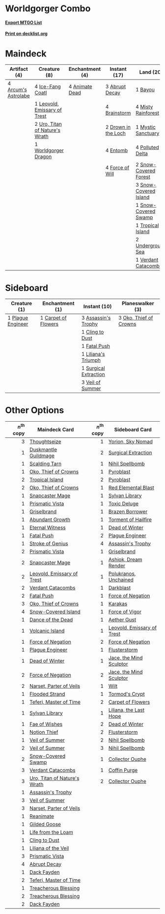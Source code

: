 # Worldgorger Combo

#### [Export MTGO List](../collection/Worldgorger%20Combo/Worldgorger%20Combo.txt)
#### [Print on decklist.org](http://decklist.org/?deckmain=3%09Abrupt%20Decay%0A4%09Animate%20Dead%0A4%09Arcum's%20Astrolabe%0A1%09Bayou%0A4%09Brainstorm%0A2%09Drown%20in%20the%20Loch%0A4%09Entomb%0A4%09Force%20of%20Will%0A4%09Ice-Fang%20Coatl%0A1%09Leovold,%20Emissary%20of%20Trest%0A4%09Misty%20Rainforest%0A1%09Mystic%20Sanctuary%0A1%09Narset,%20Parter%20of%20Veils%0A4%09Polluted%20Delta%0A4%09Ponder%0A2%09Snow-Covered%20Forest%0A3%09Snow-Covered%20Island%0A1%09Snow-Covered%20Swamp%0A2%09Thoughtseize%0A1%09Tropical%20Island%0A2%09Underground%20Sea%0A2%09Uro,%20Titan%20of%20Nature's%20Wrath%0A1%09Verdant%20Catacombs%0A1%09Worldgorger%20Dragon&deckside=3%09Assassin's%20Trophy%0A1%09Carpet%20of%20Flowers%0A1%09Cling%20to%20Dust%0A1%09Fatal%20Push%0A1%09Liliana's%20Triumph%0A3%09Oko,%20Thief%20of%20Crowns%0A1%09Plague%20Engineer%0A1%09Surgical%20Extraction%0A3%09Veil%20of%20Summer)
# Maindeck

|                                         Artifact (4)                                         |                                              Creature (8)                                               |                                   Enchantment (4)                                    |                                         Instant (17)                                         |                                           Land (20)                                            |                                          Planeswalker (1)                                          |                                       Sorcery (6)                                       |
|----------------------------------------------------------------------------------------------|---------------------------------------------------------------------------------------------------------|--------------------------------------------------------------------------------------|----------------------------------------------------------------------------------------------|------------------------------------------------------------------------------------------------|----------------------------------------------------------------------------------------------------|-----------------------------------------------------------------------------------------|
|4 [Arcum's Astrolabe](http://gatherer.wizards.com/Pages/Card/Details.aspx?multiverseid=464169)|4 [Ice-Fang Coatl](http://gatherer.wizards.com/Pages/Card/Details.aspx?multiverseid=464152)              |4 [Animate Dead](http://gatherer.wizards.com/Pages/Card/Details.aspx?multiverseid=645)|3 [Abrupt Decay](http://gatherer.wizards.com/Pages/Card/Details.aspx?multiverseid=456061)     |1 [Bayou](http://gatherer.wizards.com/Pages/Card/Details.aspx?multiverseid=879)                 |1 [Narset, Parter of Veils](http://gatherer.wizards.com/Pages/Card/Details.aspx?multiverseid=460988)|4 [Ponder](http://gatherer.wizards.com/Pages/Card/Details.aspx?multiverseid=451051)      |
|                                                                                              |1 [Leovold, Emissary of Trest](http://gatherer.wizards.com/Pages/Card/Details.aspx?multiverseid=416834)  |                                                                                      |4 [Brainstorm](http://gatherer.wizards.com/Pages/Card/Details.aspx?multiverseid=3897)         |4 [Misty Rainforest](http://gatherer.wizards.com/Pages/Card/Details.aspx?multiverseid=405102)   |                                                                                                    |2 [Thoughtseize](http://gatherer.wizards.com/Pages/Card/Details.aspx?multiverseid=438676)|
|                                                                                              |2 [Uro, Titan of Nature's Wrath](http://gatherer.wizards.com/Pages/Card/Details.aspx?multiverseid=476480)|                                                                                      |2 [Drown in the Loch](http://gatherer.wizards.com/Pages/Card/Details.aspx?multiverseid=473150)|1 [Mystic Sanctuary](http://gatherer.wizards.com/Pages/Card/Details.aspx?multiverseid=473209)   |                                                                                                    |                                                                                         |
|                                                                                              |1 [Worldgorger Dragon](http://gatherer.wizards.com/Pages/Card/Details.aspx?multiverseid=413696)          |                                                                                      |4 [Entomb](http://gatherer.wizards.com/Pages/Card/Details.aspx?multiverseid=413629)           |4 [Polluted Delta](http://gatherer.wizards.com/Pages/Card/Details.aspx?multiverseid=405104)     |                                                                                                    |                                                                                         |
|                                                                                              |                                                                                                         |                                                                                      |4 [Force of Will](http://gatherer.wizards.com/Pages/Card/Details.aspx?multiverseid=3107)      |2 [Snow-Covered Forest](http://gatherer.wizards.com/Pages/Card/Details.aspx?multiverseid=121192)|                                                                                                    |                                                                                         |
|                                                                                              |                                                                                                         |                                                                                      |                                                                                              |3 [Snow-Covered Island](http://gatherer.wizards.com/Pages/Card/Details.aspx?multiverseid=121130)|                                                                                                    |                                                                                         |
|                                                                                              |                                                                                                         |                                                                                      |                                                                                              |1 [Snow-Covered Swamp](http://gatherer.wizards.com/Pages/Card/Details.aspx?multiverseid=121256) |                                                                                                    |                                                                                         |
|                                                                                              |                                                                                                         |                                                                                      |                                                                                              |1 [Tropical Island](http://gatherer.wizards.com/Pages/Card/Details.aspx?multiverseid=884)       |                                                                                                    |                                                                                         |
|                                                                                              |                                                                                                         |                                                                                      |                                                                                              |2 [Underground Sea](http://gatherer.wizards.com/Pages/Card/Details.aspx?multiverseid=886)       |                                                                                                    |                                                                                         |
|                                                                                              |                                                                                                         |                                                                                      |                                                                                              |1 [Verdant Catacombs](http://gatherer.wizards.com/Pages/Card/Details.aspx?multiverseid=405113)  |                                                                                                    |                                                                                         |


# Sideboard

|                                        Creature (1)                                        |                                      Enchantment (1)                                       |                                          Instant (10)                                          |                                        Planeswalker (3)                                         |
|--------------------------------------------------------------------------------------------|--------------------------------------------------------------------------------------------|------------------------------------------------------------------------------------------------|-------------------------------------------------------------------------------------------------|
|1 [Plague Engineer](http://gatherer.wizards.com/Pages/Card/Details.aspx?multiverseid=464049)|1 [Carpet of Flowers](http://gatherer.wizards.com/Pages/Card/Details.aspx?multiverseid=5858)|3 [Assassin's Trophy](http://gatherer.wizards.com/Pages/Card/Details.aspx?multiverseid=452902)  |3 [Oko, Thief of Crowns](http://gatherer.wizards.com/Pages/Card/Details.aspx?multiverseid=473159)|
|                                                                                            |                                                                                            |1 [Cling to Dust](http://gatherer.wizards.com/Pages/Card/Details.aspx?multiverseid=476338)      |                                                                                                 |
|                                                                                            |                                                                                            |1 [Fatal Push](http://gatherer.wizards.com/Pages/Card/Details.aspx?multiverseid=423724)         |                                                                                                 |
|                                                                                            |                                                                                            |1 [Liliana's Triumph](http://gatherer.wizards.com/Pages/Card/Details.aspx?multiverseid=461025)  |                                                                                                 |
|                                                                                            |                                                                                            |1 [Surgical Extraction](http://gatherer.wizards.com/Pages/Card/Details.aspx?multiverseid=397706)|                                                                                                 |
|                                                                                            |                                                                                            |3 [Veil of Summer](http://gatherer.wizards.com/Pages/Card/Details.aspx?multiverseid=466952)     |                                                                                                 |


# Other Options

|*n*<sup>th</sup> copy|                                             Maindeck Card                                             |*n*<sup>th</sup> copy|                                           Sideboard Card                                            |
|--------------------:|-------------------------------------------------------------------------------------------------------|--------------------:|-----------------------------------------------------------------------------------------------------|
|                    3|[Thoughtseize](http://gatherer.wizards.com/Pages/Card/Details.aspx?multiverseid=438676)                |                    1|[Yorion, Sky Nomad](http://gatherer.wizards.com/Pages/Card/Details.aspx?multiverseid=479752)         |
|                    1|[Duskmantle Guildmage](http://gatherer.wizards.com/Pages/Card/Details.aspx?multiverseid=366328)        |                    2|[Surgical Extraction](http://gatherer.wizards.com/Pages/Card/Details.aspx?multiverseid=397706)       |
|                    1|[Scalding Tarn](http://gatherer.wizards.com/Pages/Card/Details.aspx?multiverseid=405107)               |                    1|[Nihil Spellbomb](http://gatherer.wizards.com/Pages/Card/Details.aspx?multiverseid=442215)           |
|                    1|[Oko, Thief of Crowns](http://gatherer.wizards.com/Pages/Card/Details.aspx?multiverseid=473159)        |                    1|[Pyroblast](http://gatherer.wizards.com/Pages/Card/Details.aspx?multiverseid=4083)                   |
|                    2|[Tropical Island](http://gatherer.wizards.com/Pages/Card/Details.aspx?multiverseid=884)                |                    2|[Pyroblast](http://gatherer.wizards.com/Pages/Card/Details.aspx?multiverseid=4083)                   |
|                    2|[Oko, Thief of Crowns](http://gatherer.wizards.com/Pages/Card/Details.aspx?multiverseid=473159)        |                    1|[Red Elemental Blast](http://gatherer.wizards.com/Pages/Card/Details.aspx?multiverseid=814)          |
|                    1|[Snapcaster Mage](http://gatherer.wizards.com/Pages/Card/Details.aspx?multiverseid=227676)             |                    1|[Sylvan Library](http://gatherer.wizards.com/Pages/Card/Details.aspx?multiverseid=2240)              |
|                    1|[Prismatic Vista](http://gatherer.wizards.com/Pages/Card/Details.aspx?multiverseid=464193)             |                    1|[Toxic Deluge](http://gatherer.wizards.com/Pages/Card/Details.aspx?multiverseid=376559)              |
|                    1|[Griselbrand](http://gatherer.wizards.com/Pages/Card/Details.aspx?multiverseid=239995)                 |                    1|[Brazen Borrower](http://gatherer.wizards.com/Pages/Card/Details.aspx?multiverseid=473001)           |
|                    1|[Abundant Growth](http://gatherer.wizards.com/Pages/Card/Details.aspx?multiverseid=240017)             |                    1|[Torment of Hailfire](http://gatherer.wizards.com/Pages/Card/Details.aspx?multiverseid=430766)       |
|                    1|[Eternal Witness](http://gatherer.wizards.com/Pages/Card/Details.aspx?multiverseid=51628)              |                    1|[Dead of Winter](http://gatherer.wizards.com/Pages/Card/Details.aspx?multiverseid=464034)            |
|                    1|[Fatal Push](http://gatherer.wizards.com/Pages/Card/Details.aspx?multiverseid=423724)                  |                    2|[Plague Engineer](http://gatherer.wizards.com/Pages/Card/Details.aspx?multiverseid=464049)           |
|                    1|[Stroke of Genius](http://gatherer.wizards.com/Pages/Card/Details.aspx?multiverseid=389697)            |                    4|[Assassin's Trophy](http://gatherer.wizards.com/Pages/Card/Details.aspx?multiverseid=452902)         |
|                    2|[Prismatic Vista](http://gatherer.wizards.com/Pages/Card/Details.aspx?multiverseid=464193)             |                    1|[Griselbrand](http://gatherer.wizards.com/Pages/Card/Details.aspx?multiverseid=239995)               |
|                    2|[Snapcaster Mage](http://gatherer.wizards.com/Pages/Card/Details.aspx?multiverseid=227676)             |                    1|[Ashiok, Dream Render](http://gatherer.wizards.com/Pages/Card/Details.aspx?multiverseid=461155)      |
|                    2|[Leovold, Emissary of Trest](http://gatherer.wizards.com/Pages/Card/Details.aspx?multiverseid=416834)  |                    1|[Polukranos, Unchained](http://gatherer.wizards.com/Pages/Card/Details.aspx?multiverseid=476475)     |
|                    2|[Verdant Catacombs](http://gatherer.wizards.com/Pages/Card/Details.aspx?multiverseid=405113)           |                    1|[Darkblast](http://gatherer.wizards.com/Pages/Card/Details.aspx?multiverseid=456055)                 |
|                    2|[Fatal Push](http://gatherer.wizards.com/Pages/Card/Details.aspx?multiverseid=423724)                  |                    1|[Force of Negation](http://gatherer.wizards.com/Pages/Card/Details.aspx?multiverseid=464001)         |
|                    3|[Oko, Thief of Crowns](http://gatherer.wizards.com/Pages/Card/Details.aspx?multiverseid=473159)        |                    1|[Karakas](http://gatherer.wizards.com/Pages/Card/Details.aspx?multiverseid=413782)                   |
|                    4|[Snow-Covered Island](http://gatherer.wizards.com/Pages/Card/Details.aspx?multiverseid=121130)         |                    1|[Force of Vigor](http://gatherer.wizards.com/Pages/Card/Details.aspx?multiverseid=464113)            |
|                    1|[Dance of the Dead](http://gatherer.wizards.com/Pages/Card/Details.aspx?multiverseid=2442)             |                    1|[Aether Gust](http://gatherer.wizards.com/Pages/Card/Details.aspx?multiverseid=466796)               |
|                    1|[Volcanic Island](http://gatherer.wizards.com/Pages/Card/Details.aspx?multiverseid=887)                |                    1|[Leovold, Emissary of Trest](http://gatherer.wizards.com/Pages/Card/Details.aspx?multiverseid=416834)|
|                    1|[Force of Negation](http://gatherer.wizards.com/Pages/Card/Details.aspx?multiverseid=464001)           |                    2|[Force of Negation](http://gatherer.wizards.com/Pages/Card/Details.aspx?multiverseid=464001)         |
|                    1|[Plague Engineer](http://gatherer.wizards.com/Pages/Card/Details.aspx?multiverseid=464049)             |                    1|[Flusterstorm](http://gatherer.wizards.com/Pages/Card/Details.aspx?multiverseid=228255)              |
|                    1|[Dead of Winter](http://gatherer.wizards.com/Pages/Card/Details.aspx?multiverseid=464034)              |                    1|[Jace, the Mind Sculptor](http://gatherer.wizards.com/Pages/Card/Details.aspx?multiverseid=442051)   |
|                    2|[Force of Negation](http://gatherer.wizards.com/Pages/Card/Details.aspx?multiverseid=464001)           |                    2|[Jace, the Mind Sculptor](http://gatherer.wizards.com/Pages/Card/Details.aspx?multiverseid=442051)   |
|                    2|[Narset, Parter of Veils](http://gatherer.wizards.com/Pages/Card/Details.aspx?multiverseid=460988)     |                    1|[Wilt](http://gatherer.wizards.com/Pages/Card/Details.aspx?multiverseid=479696)                      |
|                    1|[Flooded Strand](http://gatherer.wizards.com/Pages/Card/Details.aspx?multiverseid=405098)              |                    1|[Tormod's Crypt](http://gatherer.wizards.com/Pages/Card/Details.aspx?multiverseid=389723)            |
|                    1|[Teferi, Master of Time](http://gatherer.wizards.com/Pages/Card/Details.aspx?multiverseid=489165)      |                    2|[Carpet of Flowers](http://gatherer.wizards.com/Pages/Card/Details.aspx?multiverseid=5858)           |
|                    1|[Sylvan Library](http://gatherer.wizards.com/Pages/Card/Details.aspx?multiverseid=2240)                |                    1|[Liliana, the Last Hope](http://gatherer.wizards.com/Pages/Card/Details.aspx?multiverseid=414388)    |
|                    1|[Fae of Wishes](http://gatherer.wizards.com/Pages/Card/Details.aspx?multiverseid=473006)               |                    2|[Dead of Winter](http://gatherer.wizards.com/Pages/Card/Details.aspx?multiverseid=464034)            |
|                    1|[Notion Thief](http://gatherer.wizards.com/Pages/Card/Details.aspx?multiverseid=442200)                |                    2|[Flusterstorm](http://gatherer.wizards.com/Pages/Card/Details.aspx?multiverseid=228255)              |
|                    1|[Veil of Summer](http://gatherer.wizards.com/Pages/Card/Details.aspx?multiverseid=466952)              |                    2|[Nihil Spellbomb](http://gatherer.wizards.com/Pages/Card/Details.aspx?multiverseid=442215)           |
|                    2|[Veil of Summer](http://gatherer.wizards.com/Pages/Card/Details.aspx?multiverseid=466952)              |                    3|[Nihil Spellbomb](http://gatherer.wizards.com/Pages/Card/Details.aspx?multiverseid=442215)           |
|                    2|[Snow-Covered Swamp](http://gatherer.wizards.com/Pages/Card/Details.aspx?multiverseid=121256)          |                    1|[Collector Ouphe](http://gatherer.wizards.com/Pages/Card/Details.aspx?multiverseid=464107)           |
|                    3|[Verdant Catacombs](http://gatherer.wizards.com/Pages/Card/Details.aspx?multiverseid=405113)           |                    1|[Coffin Purge](http://gatherer.wizards.com/Pages/Card/Details.aspx?multiverseid=30762)               |
|                    3|[Uro, Titan of Nature's Wrath](http://gatherer.wizards.com/Pages/Card/Details.aspx?multiverseid=476480)|                    2|[Collector Ouphe](http://gatherer.wizards.com/Pages/Card/Details.aspx?multiverseid=464107)           |
|                    1|[Assassin's Trophy](http://gatherer.wizards.com/Pages/Card/Details.aspx?multiverseid=452902)           |                     |                                                                                                     |
|                    3|[Veil of Summer](http://gatherer.wizards.com/Pages/Card/Details.aspx?multiverseid=466952)              |                     |                                                                                                     |
|                    3|[Narset, Parter of Veils](http://gatherer.wizards.com/Pages/Card/Details.aspx?multiverseid=460988)     |                     |                                                                                                     |
|                    1|[Reanimate](http://gatherer.wizards.com/Pages/Card/Details.aspx?multiverseid=220576)                   |                     |                                                                                                     |
|                    1|[Gilded Goose](http://gatherer.wizards.com/Pages/Card/Details.aspx?multiverseid=473122)                |                     |                                                                                                     |
|                    1|[Life from the Loam](http://gatherer.wizards.com/Pages/Card/Details.aspx?multiverseid=338409)          |                     |                                                                                                     |
|                    1|[Cling to Dust](http://gatherer.wizards.com/Pages/Card/Details.aspx?multiverseid=476338)               |                     |                                                                                                     |
|                    1|[Liliana of the Veil](http://gatherer.wizards.com/Pages/Card/Details.aspx?multiverseid=235597)         |                     |                                                                                                     |
|                    3|[Prismatic Vista](http://gatherer.wizards.com/Pages/Card/Details.aspx?multiverseid=464193)             |                     |                                                                                                     |
|                    4|[Abrupt Decay](http://gatherer.wizards.com/Pages/Card/Details.aspx?multiverseid=456061)                |                     |                                                                                                     |
|                    1|[Dack Fayden](http://gatherer.wizards.com/Pages/Card/Details.aspx?multiverseid=382244)                 |                     |                                                                                                     |
|                    2|[Teferi, Master of Time](http://gatherer.wizards.com/Pages/Card/Details.aspx?multiverseid=489165)      |                     |                                                                                                     |
|                    1|[Treacherous Blessing](http://gatherer.wizards.com/Pages/Card/Details.aspx?multiverseid=476368)        |                     |                                                                                                     |
|                    2|[Treacherous Blessing](http://gatherer.wizards.com/Pages/Card/Details.aspx?multiverseid=476368)        |                     |                                                                                                     |
|                    2|[Dack Fayden](http://gatherer.wizards.com/Pages/Card/Details.aspx?multiverseid=382244)                 |                     |                                                                                                     |


